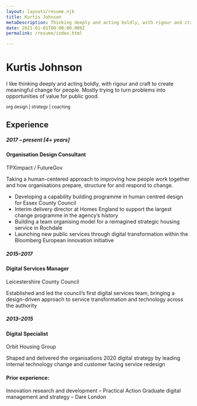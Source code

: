 ```yaml
---
layout: layouts/resume.njk
title: Kurtis Johnson
metaDescription: Thinking deeply and acting boldly, with rigour and craft to create meaningful change
date: 2021-01-01T00:00:00.000Z
permalink: /resume/index.html

---
```

# Kurtis Johnson

I like thinking deeply and acting boldly, with rigour and craft to create meaningful change for people. Mostly trying to turn problems into opportunities of value for public good.

<small>org design | strategy | coaching</small>

## Experience

##### 2017 – present [4+ years]
#### Organisation Design Consultant
TPXimpact / FutureGov

 Taking a human-centered approach to improving how people work together and how organisations prepare, structure for and respond to change.
 - Developing a capability building programme in human centred design for Essex County Council
 - Interim delivery director at Homes England to support the largest change programme in the agency’s history
 - Building a team organising model for a reimagined strategic housing service in Rochdale
 - Launching new public services through digital transformation within the Bloomberg European innovation initiative

##### 2015–2017
#### Digital Services Manager
Leicestershire County Council

Established and led the council’s first digital services team, bringing a design-driven approach to service transformation and technology across the authority

##### 2013–2015
#### Digital Specialist
Orbit Housing Group

Shaped and delivered the organisations 2020 digital strategy by leading internal technology change and customer facing service redesign  


#### Prior experience:
Innovation research and development – Practical Action
Graduate digital management and strategy – Dare London
